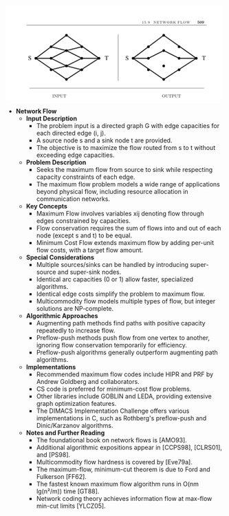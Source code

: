 ![ADM-ch15-graphs-network-flow](ADM-ch15-graphs-network-flow.best.png)

- **Network Flow**
  - **Input Description**
    - The problem input is a directed graph G with edge capacities for each directed edge (i, j).
    - A source node s and a sink node t are provided.
    - The objective is to maximize the flow routed from s to t without exceeding edge capacities.
  - **Problem Description**
    - Seeks the maximum flow from source to sink while respecting capacity constraints of each edge.
    - The maximum flow problem models a wide range of applications beyond physical flow, including resource allocation in communication networks.
  - **Key Concepts**
    - Maximum Flow involves variables xij denoting flow through edges constrained by capacities.
    - Flow conservation requires the sum of flows into and out of each node (except s and t) to be equal.
    - Minimum Cost Flow extends maximum flow by adding per-unit flow costs, with a target flow amount.
  - **Special Considerations**
    - Multiple sources/sinks can be handled by introducing super-source and super-sink nodes.
    - Identical arc capacities (0 or 1) allow faster, specialized algorithms.
    - Identical edge costs simplify the problem to maximum flow.
    - Multicommodity flow models multiple types of flow, but integer solutions are NP-complete.
  - **Algorithmic Approaches**
    - Augmenting path methods find paths with positive capacity repeatedly to increase flow.
    - Preflow-push methods push flow from one vertex to another, ignoring flow conservation temporarily for efficiency.
    - Preflow-push algorithms generally outperform augmenting path algorithms.
  - **Implementations**
    - Recommended maximum flow codes include HIPR and PRF by Andrew Goldberg and collaborators.
    - CS code is preferred for minimum-cost flow problems.
    - Other libraries include GOBLIN and LEDA, providing extensive graph optimization features.
    - The DIMACS Implementation Challenge offers various implementations in C, such as Rothberg's preflow-push and Dinic/Karzanov algorithms.
  - **Notes and Further Reading**
    - The foundational book on network flows is [AMO93].
    - Additional algorithmic expositions appear in [CCPS98], [CLRS01], and [PS98].
    - Multicommodity flow hardness is covered by [Eve79a].
    - The maximum-flow, minimum-cut theorem is due to Ford and Fulkerson [FF62].
    - The fastest known maximum flow algorithm runs in O(nm lg(n²/m)) time [GT88].
    - Network coding theory achieves information flow at max-flow min-cut limits [YLCZ05].
